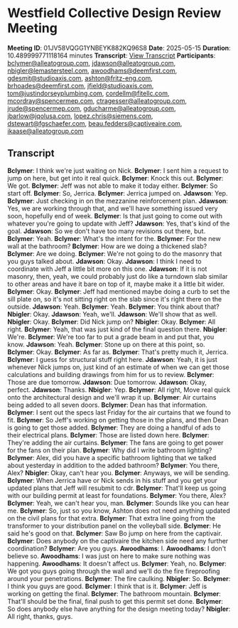 # Westfield Collective Design Review Meeting
**Meeting ID**: 01JV58VQGG1YNBEYK882KQ96S8
**Date**: 2025-05-15
**Duration**: 10.489999771118164 minutes
**Transcript**: [View Transcript](https://app.fireflies.ai/view/01JV58VQGG1YNBEYK882KQ96S8)
**Participants**: bclymer@alleatogroup.com, jdawson@alleatogroup.com, nbigler@lemastersteel.com, awoodhams@deemfirst.com, gdesmit@studioaxis.com, ashton@fritz-eng.com, brhoades@deemfirst.com, jfield@studioaxis.com, tom@justindorseyplumbing.com, cordellm@fitellc.com, mcordray@spencermep.com, ctragesser@alleatogroup.com, jrude@spencermep.com, gducharme@alleatogroup.com, jbarlow@jqolusa.com, lopez.chris@siemens.com, dstewart@fgschaefer.com, beau.fedders@captiveaire.com, ikaase@alleatogroup.com

## Transcript
**Bclymer**: I think we're just waiting on Nick.
**Bclymer**: I sent him a request to jump on here, but get into it real quick.
**Bclymer**: Knock this out.
**Bclymer**: We got.
**Bclymer**: Jeff was not able to make it today either.
**Bclymer**: So start off.
**Bclymer**: So, Jerrica.
**Bclymer**: Jerrica jumped on.
**Jdawson**: Yep.
**Bclymer**: Just checking in on the mezzanine reinforcement plan.
**Jdawson**: Yes, we are working through that, and we'll have something issued very soon, hopefully end of week.
**Bclymer**: Is that just going to come out with whatever you're going to update with Jeff?
**Jdawson**: Yes, that's kind of the goal.
**Jdawson**: So we don't have too many revisions out there, but.
**Bclymer**: Yeah.
**Bclymer**: What's the intent for the.
**Bclymer**: For the new wall at the bathroom?
**Bclymer**: How are we doing a thickened slab?
**Bclymer**: Are we doing.
**Bclymer**: We're not going to do the masonry that you guys talked about.
**Jdawson**: Okay.
**Jdawson**: I think I need to coordinate with Jeff a little bit more on this one.
**Jdawson**: If it is not masonry, then, yeah, we could probably just do like a turndown slab similar to other areas and have it bare on top of it, maybe make it a little bit wider.
**Bclymer**: Okay.
**Bclymer**: Jeff had mentioned maybe doing a curb to set the sill plate on, so it's not sitting right on the slab since it's right there on the outside.
**Jdawson**: Yeah.
**Bclymer**: Yeah.
**Bclymer**: You think about that?
**Nbigler**: Okay.
**Jdawson**: Yeah, we'll.
**Jdawson**: We'll show that as well.
**Nbigler**: Okay.
**Bclymer**: Did Nick jump on?
**Nbigler**: Okay.
**Bclymer**: All right.
**Bclymer**: Yeah, that was just kind of the final question there.
**Nbigler**: We're.
**Bclymer**: We're too far to put a grade beam in and put that, you know.
**Jdawson**: Yeah.
**Bclymer**: Stone up on there at this point, so.
**Bclymer**: Okay.
**Bclymer**: As far as.
**Bclymer**: That's pretty much it, Jerrica.
**Bclymer**: I guess for structural stuff right here.
**Jdawson**: Yeah, it is just whenever Nick jumps on, just kind of an estimate of when we can get those calculations and building drawings from him for us to review.
**Bclymer**: Those are due tomorrow.
**Jdawson**: Due tomorrow.
**Jdawson**: Okay, perfect.
**Jdawson**: Thanks.
**Nbigler**: Yep.
**Bclymer**: All right, Move real quick onto the architectural design and we'll wrap it up.
**Bclymer**: Air curtains being added to all seven doors.
**Bclymer**: Dean has that information.
**Bclymer**: I sent out the specs last Friday for the air curtains that we found to fit.
**Bclymer**: So Jeff's working on getting those in the plans, and then Dean is going to get those added.
**Bclymer**: They are doing a handful of ads to their electrical plans.
**Bclymer**: Those are listed down here.
**Bclymer**: They're adding the air curtains.
**Bclymer**: The fans are going to get power for the fans on their plan.
**Bclymer**: Why did I write bathroom lighting?
**Bclymer**: Alex, did you have a specific bathroom lighting that we talked about yesterday in addition to the added bathroom?
**Bclymer**: You there, Alex?
**Nbigler**: Okay, can't hear you.
**Bclymer**: Anyways, we will be sending.
**Bclymer**: When Jerrica have or Nick sends in his stuff and you get your updated plans that Jeff will resubmit to cdr.
**Bclymer**: That'll keep us going with our building permit at least for foundations.
**Bclymer**: You there, Alex?
**Bclymer**: Yeah, we can't hear you, man.
**Bclymer**: Sounds like you can hear me.
**Bclymer**: So, just so you know, Ashton does not need anything updated on the civil plans for that extra.
**Bclymer**: That extra line going from the transformer to your distribution panel on the volleyball side.
**Bclymer**: He said he's good on that.
**Bclymer**: Saw Bo jump on here from the captivair.
**Bclymer**: Does anybody on the captivaire the kitchen side need any further coordination?
**Bclymer**: Are you guys.
**Awoodhams**: I.
**Awoodhams**: I don't believe so.
**Awoodhams**: I was just on here to make sure nothing was happening.
**Awoodhams**: It doesn't affect us.
**Bclymer**: Yeah, no.
**Bclymer**: We got you guys going through the wall and we'll do the fire fireproofing around your penetrations.
**Bclymer**: The fire caulking.
**Nbigler**: So.
**Bclymer**: I think you guys are good.
**Bclymer**: I think that is it.
**Bclymer**: Jeff is working on getting the final.
**Bclymer**: The bathroom mountain.
**Bclymer**: That'll should be the final, final push to get this permit set done.
**Bclymer**: So does anybody else have anything for the design meeting today?
**Nbigler**: All right, thanks, guys.